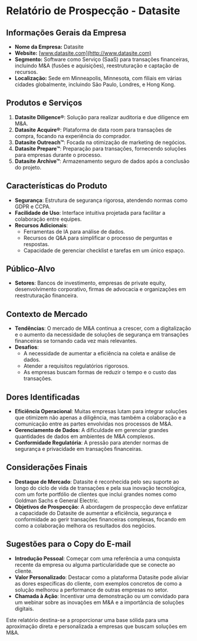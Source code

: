 # Relatório de Prospecção - Datasite

## Informações Gerais da Empresa
- **Nome da Empresa:** Datasite
- **Website:** [www.datasite.com](http://www.datasite.com)
- **Segmento:** Software como Serviço (SaaS) para transações financeiras, incluindo M&A (fusões e aquisições), reestruturação e captação de recursos.
- **Localização:** Sede em Minneapolis, Minnesota, com filiais em várias cidades globalmente, incluindo São Paulo, Londres, e Hong Kong.

## Produtos e Serviços
1. **Datasite Diligence®**: Solução para realizar auditoria e due diligence em M&A.
2. **Datasite Acquire®**: Plataforma de data room para transações de compra, focando na experiência do comprador.
3. **Datasite Outreach™**: Focada na otimização de marketing de negócios.
4. **Datasite Prepare™**: Preparação para transações, fornecendo soluções para empresas durante o processo.
5. **Datasite Archive™**: Armazenamento seguro de dados após a conclusão do projeto.

## Características do Produto
- **Segurança**: Estrutura de segurança rigorosa, atendendo normas como GDPR e CCPA.
- **Facilidade de Uso**: Interface intuitiva projetada para facilitar a colaboração entre equipes.
- **Recursos Adicionais**:
  - Ferramentas de IA para análise de dados.
  - Recursos de Q&A para simplificar o processo de perguntas e respostas.
  - Capacidade de gerenciar checklist e tarefas em um único espaço.

## Público-Alvo
- **Setores**: Bancos de investimento, empresas de private equity, desenvolvimento corporativo, firmas de advocacia e organizações em reestruturação financeira.

## Contexto de Mercado
- **Tendências**: O mercado de M&A continua a crescer, com a digitalização e o aumento da necessidade de soluções de segurança em transações financeiras se tornando cada vez mais relevantes.
- **Desafios**:
  - A necessidade de aumentar a eficiência na coleta e análise de dados.
  - Atender a requisitos regulatórios rigorosos.
  - As empresas buscam formas de reduzir o tempo e o custo das transações.
  
## Dores Identificadas
- **Eficiência Operacional**: Muitas empresas lutam para integrar soluções que otimizem não apenas a diligência, mas também a colaboração e a comunicação entre as partes envolvidas nos processos de M&A.
- **Gerenciamento de Dados**: A dificuldade em gerenciar grandes quantidades de dados em ambientes de M&A complexos.
- **Conformidade Regulatória**: A pressão para atender normas de segurança e privacidade em transações financeiras.

## Considerações Finais
- **Destaque de Mercado**: Datasite é reconhecida pelo seu suporte ao longo do ciclo de vida de transações e pela sua inovação tecnológica, com um forte portfólio de clientes que inclui grandes nomes como Goldman Sachs e General Electric.
- **Objetivos de Prospecção**: A abordagem de prospecção deve enfatizar a capacidade do Datasite de aumentar a eficiência, segurança e conformidade ao gerir transações financeiras complexas, focando em como a colaboração melhora os resultados dos negócios.

## Sugestões para o Copy do E-mail
- **Introdução Pessoal**: Começar com uma referência a uma conquista recente da empresa ou alguma particularidade que se conecte ao cliente.
- **Valor Personalizado**: Destacar como a plataforma Datasite pode aliviar as dores específicas do cliente, com exemplos concretos de como a solução melhorou a performance de outras empresas no setor.
- **Chamada à Ação**: Incentivar uma demonstração ou um convidado para um webinar sobre as inovações em M&A e a importância de soluções digitais.

Este relatório destina-se a proporcionar uma base sólida para uma aproximação direta e personalizada a empresas que buscam soluções em M&A. 